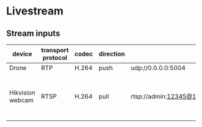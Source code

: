 # Livestream

## Stream inputs

device | transport protocol | codec | direction | address | remark
------ | ------------------ | ----- | --------- | ------- | ------
Drone | RTP | H.264 | push | udp://0.0.0.0:5004 | |
Hikvision webcam | RTSP | H.264 | pull | rtsp://admin:12345@192.0.0.64:554/h264/ch1/sub/av_stream | Use sub channel instead of main one
